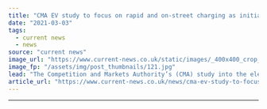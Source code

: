 ```yaml
---
title: "CMA EV study to focus on rapid and on-street charging as initial feedback comes in"
date: "2021-03-03"
tags: 
  - current news
  - news
source: "current news"
image_url: "https://www.current-news.co.uk/static/images/_400x400_crop_center-center/ubitiricity-lamppost-charger-Credit-Shell.jpg"
image_fp: "/assets/img/post_thumbnails/121.jpg"
lead: "​The Competition and Markets Authority’s (CMA) study into the electric vehicle (EV) charging sector​ is to focus more deeply on en-route rapid and ultra-rapid charging and on-street charging."
article_url: "https://www.current-news.co.uk/news/cma-ev-study-to-focus-on-rapid-and-on-street-charging-as-initial-feedback-comes-in?utm_source=rss-feeds&utm_medium=rss&utm_campaign=rss"
---
```


---
